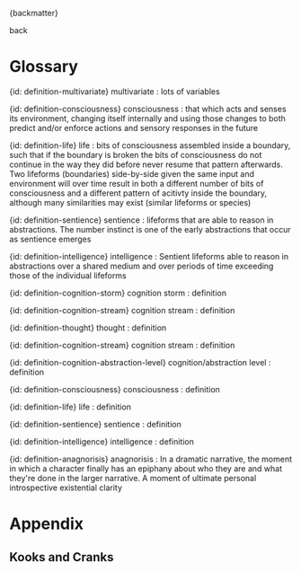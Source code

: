 {backmatter}

back

# Glossary

{id: definition-multivariate}
multivariate
: lots of variables

{id: definition-consciousness}
consciousness
: that which acts and senses its environment, changing itself internally and using those changes to both predict and/or enforce actions and sensory responses in the future


{id: definition-life}
life
: bits of consciousness assembled inside a boundary, such that if the boundary is broken the bits of consciousness do not continue in the way they did before never resume that pattern afterwards. Two lifeforms (boundaries) side-by-side given the same input and environment will over time result in both a different number of bits of consciousness and a different pattern of acitivty inside the boundary, although many similarities may exist (similar lifeforms or species)


{id: definition-sentience}
sentience
: lifeforms that are able to reason in abstractions. The number instinct is one of the early abstractions that occur as sentience emerges

{id: definition-intelligence}
intelligence
: Sentient lifeforms able to reason in abstractions over a shared medium and over periods of time exceeding those of the individual lifeforms

{id: definition-cognition-storm}
cognition storm
: definition

{id: definition-cognition-stream}
cognition stream
: definition

{id: definition-thought}
thought
: definition

{id: definition-cognition-stream}
cognition stream
: definition

{id: definition-cognition-abstraction-level}
cognition/abstraction level
: definition

{id: definition-consciousness}
consciousness
: definition

{id: definition-life}
life
: definition

{id: definition-sentience}
sentience
: definition

{id: definition-intelligence}
intelligence
: definition

{id: definition-anagnorisis}
anagnorisis
: In a dramatic narrative, the moment in which a character finally has an epiphany about who they are and what they're done in the larger narrative. A moment of ultimate personal introspective existential clarity


# Appendix

## Kooks and Cranks

